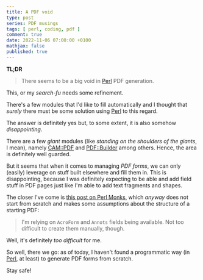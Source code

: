 ```yaml
---
title: A PDF void
type: post
series: PDF musings
tags: [ perl, coding, pdf ]
comment: true
date: 2022-11-06 07:00:00 +0100
mathjax: false
published: true
---
```


**TL;DR**

> There seems to be a big void in [Perl][] PDF generation.

This, or my *search-fu* needs some refinement.

There's a few modules that I'd like to fill automatically and I thought
that *surely* there must be some solution using [Perl][] to this regard.

The answer is definitely yes but, to some extent, it is also somehow
*disappointing*.

There are a few *giant* modules (like *standing on the shoulders of the
giants*, I mean), namely [CAM::PDF][] and [PDF::Builder][] among others.
Hence, the area is definitely well guarded.

But it seems that when it comes to managing *PDF forms*, we can only
(easily) leverage on stuff built elsewhere and fill them in. This is
disappointing, because I was definitely expecting to be able and add
field stuff in PDF pages just like I'm able to add text fragments and
shapes.

The closer I've come is [this post on Perl Monks][postpm], which
*anyway* does not start from scratch and makes some assumptions about
the structure of a starting PDF:

> I'm relying on `AcroForm` and `Annots` fields being available. Not too
> difficult to create them manually, though.

Well, it's definitely *too difficult* for me.

So well, there we go: as of today, I haven't found a programmatic way
(in [Perl][], at least) to generate PDF forms from scratch.

Stay safe!

[Perl]: https://www.perl.org/
[CAM::PDF]: https://metacpan.org/pod/CAM::PDF
[PDF::Builder]: https://metacpan.org/pod/PDF::Builder
[postpm]: https://www.perlmonks.org/?node_id=1202056
